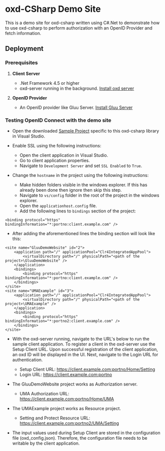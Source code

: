 # oxd-CSharp Demo Site

This is a demo site for oxd-csharp written using C#.Net to demonstrate how to use oxd-csharp to perform authorization with an OpenID Provider and fetch information.

## Deployment

### Prerequisites

1. **Client Server**

    - .Net Framework 4.5 or higher
    - oxd-server running in the background. [Install oxd server](https://gluu.org/docs/oxd/install/)

2. **OpenID Provider**

     - An OpenID provider like Gluu Server. [Install Gluu Server](https://gluu.org/docs/ce/3.1.2/)

### Testing OpenID Connect with the demo site


- Open the downloaded [Sample Project](https://github.com/GluuFederation/oxd-csharp/archive/3.1.2.zip) specific to this oxd-csharp library in Visual Studio.

- Enable SSL using the following instructions:

    - Open the client application in Visual Studio.
    - Go to client application properties.
    - Navigate to `Development Server` and set `SSL Enabled` to `True`.

- Change the `hostname` in the project using the following instructions:

     - Make hidden folders visible in the windows explorer. If this has already been done then ignore then skip this step.
     - Navigate to `vs/config` folder in the root of the project in the windows explorer.
     - Open the `applicationhost.config` file.
     - Add the following lines to `bindings` section of the project:

```code
<binding protocol="https" bindingInformation="*:portno:client.example.com" />
```

- After adding the aforementioned lines the binding section will look like this:
     
```code
<site name="GluuDemoWebsite" id="2">
    <application path="/" applicationPool="Clr4IntegratedAppPool">
        <virtualDirectory path="/" physicalPath="<path of the project>\GluuDemoWebsite" />
    </application>
    <bindings>
        <binding protocol="https" bindingInformation="*:portno:client.example.com" />
    </bindings>
</site>
<site name="UMAExample" id="3">
    <application path="/" applicationPool="Clr4IntegratedAppPool">
        <virtualDirectory path="/" physicalPath="<path of the project>\UMAExample" />
    </application>
    <bindings>
        <binding protocol="https" bindingInformation="*:portno2:client.example.com" />
    </bindings>
</site>
```
   
- With the oxd-server running, navigate to the URL's below to run the sample client application. To register a client in the oxd-server use the Setup Client URL. Upon successful registration of the client application, an oxd ID will be displayed in the UI. Next, navigate to the Login URL for authentication.

    - Setup Client URL: https://client.example.com:portno/Home/Setting
    - Login URL: https://client.example.com:portno
    
- The GluuDemoWebsite project works as Authorization server.
    - UMA Authorization URL: https://client.example.com:portno/Home/UMA
    
- The UMAExample project works as Resource project.
	- Setting and Protect Resource URL: https://client.example.com:portno2/UMA/Setting
	
- The input values used during Setup Client are stored in the configuration file (oxd_config.json). Therefore, the configuration file needs to be writable by the client application.
